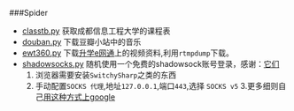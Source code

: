 ###Spider

+ [classtb.py](https://github.com/shellvon/CodeFragment/blob/master/spider/classtb.py) 获取成都信息工程大学的课程表
+ [douban.py](https://github.com/shellvon/CodeFragment/blob/master/spider/douban.py) 下载豆瓣小站中的音乐
+ [ewt360.py](https://github.com/shellvon/CodeFragment/blob/master/spider/ewt360.py) 下载[升学e网通](http://www.ewt360.com/)上的视频资料,利用`rtmpdump`下载。
+ [shadowsocks.py](https://github.com/shellvon/CodeFragment/blob/master/spider/shadowsocks.py) 随机使用一个免费的shadowsock账号登录，感谢：[它们](http://www.ishadowsocks.com/)
	1. 浏览器需要安装`SwitchySharp`之类的东西
	2. 手动配置`SOCKS 代理`,地址`127.0.0.1`,端口`443`,选择		  `SOCKS v5`
	3.更多细则自己[用这种方式上google](https://www.iamgg.pw/)


